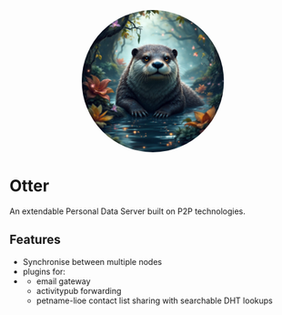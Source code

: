 <p align="center" style="text-align: center">
<img src="./docs/cover.jpg" height=250 width=250 style="border-radius: 100%;"/>
</p>

# Otter

An extendable Personal Data Server built on P2P technologies.

## Features
- Synchronise between multiple nodes
- plugins for:
- - email gateway
  - activitypub forwarding
  - petname-lioe contact list sharing with searchable DHT lookups
 
